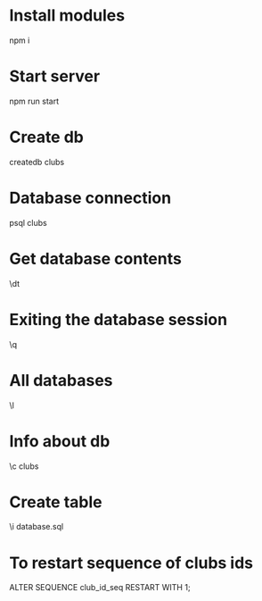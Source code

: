 # Install modules

npm i

# Start server

npm run start


# Create db

createdb clubs


# Database connection

psql clubs


# Get database contents

\dt


# Exiting the database session

\q


# All databases

\l


# Info about db

\c clubs


# Create table

\i database.sql

# To restart sequence of clubs ids

ALTER SEQUENCE club_id_seq RESTART WITH 1;